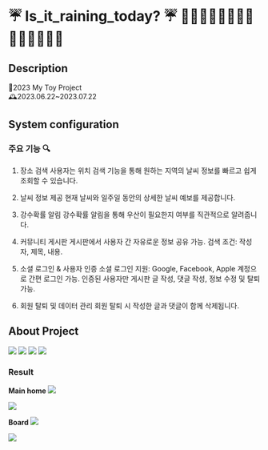# ☔ Is_it_raining_today? ☔   🚧🚧🚧🚧🚧🚧🚧🚧🚧🚧🚧🚧🚧🚧

## Description
📌2023 My Toy Project                                                                                                            
  🕰️2023.06.22~2023.07.22
                                                                           
## System configuration
 




### 주요 기능 🔍
1. 장소 검색
사용자는 위치 검색 기능을 통해 원하는 지역의 날씨 정보를 빠르고 쉽게 조회할 수 있습니다.

3. 날씨 정보 제공
현재 날씨와 일주일 동안의 상세한 날씨 예보를 제공합니다.

5. 강수확률 알림
강수확률 알림을 통해 우산이 필요한지 여부를 직관적으로 알려줍니다.

6. 커뮤니티 게시판
게시판에서 사용자 간 자유로운 정보 공유 가능.
검색 조건: 작성자, 제목, 내용.

7. 소셜 로그인 & 사용자 인증
소셜 로그인 지원: Google, Facebook, Apple 계정으로 간편 로그인 가능.
인증된 사용자만 게시판 글 작성, 댓글 작성, 정보 수정 및 탈퇴 가능.

8. 회원 탈퇴 및 데이터 관리
회원 탈퇴 시 작성한 글과 댓글이 함께 삭제됩니다.




                                                                                                                              

## About Project                                                                                                                          
  <img src="https://img.shields.io/badge/mysql-4479A1?style=for-the-badge&logo=mysql&logoColor=white"> <img src="https://img.shields.io/badge/spring-6DB33F?style=for-the-badge&logo=spring&logoColor=white"> <img src="https://img.shields.io/badge/html5-E34F26?style=for-the-badge&logo=html5&logoColor=white"> <img src="https://img.shields.io/badge/javascript-F7DF1E?style=for-the-badge&logo=javascript&logoColor=black"> 


### Result
**Main home**
<img src="https://github.com/jeongYuri/Is_it_raining_today/assets/74125993/648c622e-9708-472b-80a2-ced6c2dc08ca.png" />

<img src="https://github.com/jeongYuri/Is_it_raining_today/assets/74125993/bdef7e63-65c5-472e-884e-b616c76e0d7a.png" />





**Board**
<img src="https://github.com/jeongYuri/Is_it_raining_today/assets/74125993/33d0b3ef-96f3-4d8d-8dbe-7208a7981982.png" />

<img src="https://github.com/jeongYuri/Is_it_raining_today/assets/74125993/b9842a90-47bb-4f9e-9f38-f5ef3c5ade1d" />




